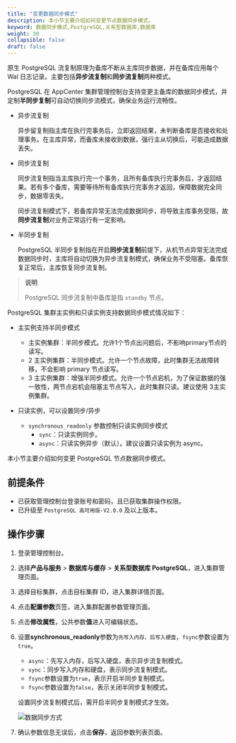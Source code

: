 ```yaml
---
title: "变更数据同步模式"
description: 本小节主要介绍如何变更节点数据同步模式。 
keyword: 数据同步模式,PostgreSQL,关系型数据库,数据库
weight: 30
collapsible: false
draft: false
---
```


原生 PostgreSQL 流复制原理为备库不断从主库同步数据，并在备库应用每个 Wal 日志记录。主要包括**异步流复制**和**同步流复制**两种模式。

PostgreSQL 在 AppCenter 集群管理控制台支持变更主备库的数据同步模式，并定制**半同步复制**可自动切换同步流模式，确保业务运行流畅性。

- 异步流复制

   异步留复制指主库在执行完事务后，立即返回结果，未判断备库是否接收和处理事务。在主库异常，而备库未接收到数据，强行主从切换后，可能造成数据丢失。

- 同步流复制

   同步流复制指当主库执行完一个事务，且所有备库执行完事务后，才返回结果。若有多个备库，需要等待所有备库执行完事务才返回，保障数据完全同步，数据零丢失。

   同步流复制模式下，若备库异常无法完成数据同步，将导致主库事务受阻，故**同步流复制**对业务正常运行有一定影响。

- 半同步复制

   PostgreSQL 半同步复制指在开启**同步流复制**前提下，从机节点异常无法完成数据同步时，主库将自动切换为异步流复制模式，确保业务不受阻塞。备库恢复正常后，主库恢复同步流复制。

> **说明**
> 
> PostgreSQL 同步流复制中备库是指 `standby` 节点。

PostgreSQL 集群主实例和只读实例支持数据同步模式情况如下：

* 主实例支持半同步模式
  * 主实例集群：半同步模式。允许1个节点出问题后，不影响primary节点的读写。
  * 2 主实例集群：半同步模式。允许一个节点故障，此时集群无法故障转移，不会影响 primary 节点读写。
  * 3 主实例集群：增强半同步模式。允许一个节点宕机，为了保证数据的强一致性，两节点宕机会阻塞主节点写入，此时集群只读。建议使用 3主实例集群。

* 只读实例，可以设置同步/异步
  * `synchronous_readonly` 参数控制只读实例同步模式
    * `sync`：只读实例同步。
    * `async`：只读实例异步（默认）。建议设置只读实例为 async。

本小节主要介绍如何变更 PostgreSQL 节点数据同步模式。

## 前提条件

- 已获取管理控制台登录账号和密码，且已获取集群操作权限。
- 已升级至 `PostgreSQL 高可用版-V2.0.0` 及以上版本。

## 操作步骤

1. 登录管理控制台。

2. 选择**产品与服务** > **数据库与缓存** > **关系型数据库 PostgreSQL**，进入集群管理页面。

3. 选择目标集群，点击目标集群 ID，进入集群详情页面。

4. 点击**配置参数**页签，进入集群配置参数管理页面。

5. 点击**修改属性**，公共参数**值**进入可编辑状态。

6. 设置**synchronous_readonly**参数为`先写入内存，后写入硬盘`，`fsync`参数设置为`true`。

   * `async`：先写入内存，后写入硬盘，表示异步流复制模式。
   * `sync`：同步写入内存和硬盘，表示同步流复制模式。
   * `fsync`参数设置为`true`，表示开启半同步复制模式。
   * `fsync`参数设置为`false`，表示关闭半同步复制模式。

   设置同步流复制模式后，需开启半同步复制模式才生效。

   ![数据同步方式](../../_images/data_async.png)

7. 确认参数信息无误后，点击**保存**，返回参数列表页面。
